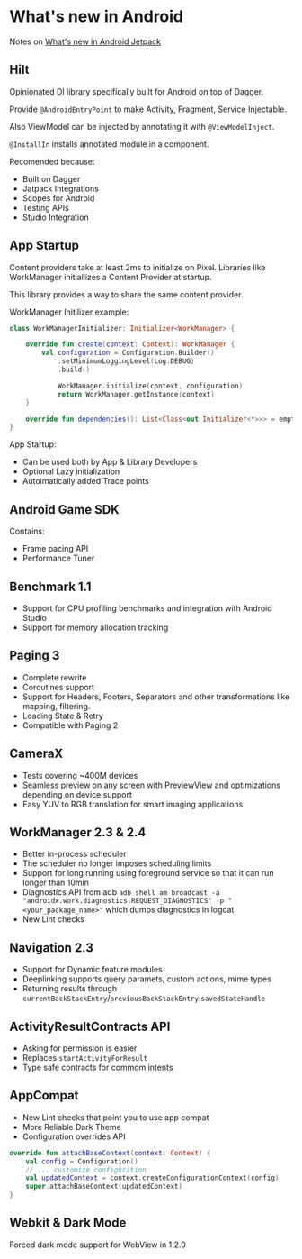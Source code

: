 # What's new in Android

Notes on [What's new in Android Jetpack](https://www.youtube.com/watch?v=R3caBPj-6Sg&feature=youtu.be)

## Hilt 

Opinionated DI library specifically built for Android on top of Dagger.

Provide `@AndroidEntryPoint` to make Activity, Fragment, Service Injectable. 

Also ViewModel can be injected by annotating it with `@ViewModelInject`.

`@InstallIn` installs annotated module in a component.

Recomended because:
* Built on Dagger
* Jatpack Integrations
* Scopes for Android 
* Testing APIs
* Studio Integration

## App Startup

Content providers take at least 2ms to initialize on Pixel.
Libraries like WorkManager initiallizes a Content Provider at startup.

This library provides a way to share the same content provider.

WorkManager Initilizer example:
```kotlin
class WorkManagerInitializer: Initializer<WorkManager> {

    override fun create(context: Context): WorkManager {
        val configuration = Configuration.Builder()
            .setMinimumLoggingLevel(Log.DEBUG)
            .build()

            WorkManager.initialize(context, configuration)
            return WorkManager.getInstance(context)
    }

    override fun dependencies(): List<Class<out Initializer<*>>> = emptyList()
}

```

App Startup:
* Can be used both by App & Library Developers
* Optional Lazy initialization
* Autoimatically added Trace points


## Android Game SDK

Contains: 
* Frame pacing API
* Performance Tuner

## Benchmark 1.1
* Support for CPU profiling benchmarks and integration with Android Studio
* Support for memory allocation tracking

## Paging 3
* Complete rewrite 
* Coroutines support
* Support for Headers, Footers, Separators and other transformations like mapping, filtering.
* Loading State & Retry 
* Compatible with Paging 2

## CameraX
* Tests covering ~400M devices
* Seamless preview on any screen with PreviewView and optimizations depending on device support
* Easy YUV to RGB translation for smart imaging applications

## WorkManager 2.3 & 2.4
* Better in-process scheduler
* The scheduler no longer imposes scheduling limits
* Support for long running using foreground service so that it can run longer than 10min
* Diagnostics API from adb `adb shell am broadcast -a "androidx.work.diagnostics.REQUEST_DIAGNOSTICS" -p "<your_package_name>"` which dumps diagnostics in logcat 
* New Lint checks

## Navigation 2.3
* Support for Dynamic feature modules
* Deeplinking supports query paramets, custom actions, mime types
* Returning results through `currentBackStackEntry`/`previousBackStackEntry`.`savedStateHandle`

## ActivityResultContracts API
* Asking for permission is easier
* Replaces `startActivityForResult`
* Type safe contracts for commom intents

## AppCompat
* New Lint checks that point you to use app compat 
* More Reliable Dark Theme
* Configuration overrides API

```kotlin
override fun attachBaseContext(context: Context) {
    val config = Configuration()
    // ... customize configuration
    val updatedContext = context.createConfigurationContext(config)
    super.attachBaseContext(updatedContext)
}
```

## Webkit & Dark Mode

Forced dark mode support for WebView in 1.2.0
